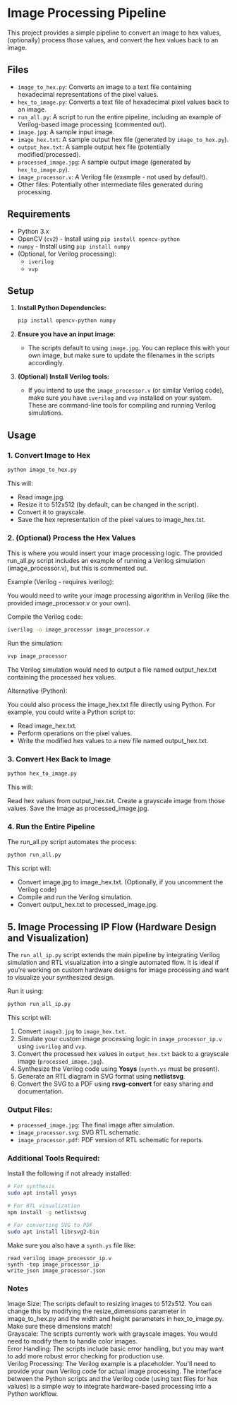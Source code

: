 # Image Processing Pipeline

This project provides a simple pipeline to convert an image to hex values, (optionally) process those values, and convert the hex values back to an image.

## Files

* `image_to_hex.py`: Converts an image to a text file containing hexadecimal representations of the pixel values.
* `hex_to_image.py`: Converts a text file of hexadecimal pixel values back to an image.
* `run_all.py`: A script to run the entire pipeline, including an example of Verilog-based image processing (commented out).
* `image.jpg`: A sample input image.
* `image_hex.txt`: A sample output hex file (generated by `image_to_hex.py`).
* `output_hex.txt`: A sample output hex file (potentially modified/processed).
* `processed_image.jpg`: A sample output image (generated by `hex_to_image.py`).
* `image_processor.v`: A Verilog file (example - not used by default).
* Other files: Potentially other intermediate files generated during processing.

## Requirements

* Python 3.x
* OpenCV (`cv2`) - Install using `pip install opencv-python`
* `numpy` - Install using `pip install numpy`
* (Optional, for Verilog processing):
    * `iverilog`
    * `vvp`

## Setup

1.  **Install Python Dependencies:**

    ```bash
    pip install opencv-python numpy
    ```

2.  **Ensure you have an input image:**

    * The scripts default to using `image.jpg`. You can replace this with your own image, but make sure to update the filenames in the scripts accordingly.

3.  **(Optional) Install Verilog tools:**

    * If you intend to use the `image_processor.v` (or similar Verilog code), make sure you have `iverilog` and `vvp` installed on your system. These are command-line tools for compiling and running Verilog simulations.

## Usage

### 1. Convert Image to Hex

```bash
python image_to_hex.py
```
This will:

- Read image.jpg.
- Resize it to 512x512 (by default, can be changed in the script).
- Convert it to grayscale.
- Save the hex representation of the pixel values to image_hex.txt.

### 2. (Optional) Process the Hex Values
This is where you would insert your image processing logic. The provided run_all.py script includes an example of running a Verilog simulation (image_processor.v), but this is commented out.

Example (Verilog - requires iverilog):

You would need to write your image processing algorithm in Verilog (like the provided image_processor.v or your own).

Compile the Verilog code:

```bash
iverilog -o image_processor image_processor.v
```

Run the simulation:

```bash
vvp image_processor
```

The Verilog simulation would need to output a file named output_hex.txt containing the processed hex values.

Alternative (Python):

You could also process the image_hex.txt file directly using Python. For example, you could write a Python script to:

- Read image_hex.txt.
- Perform operations on the pixel values.
- Write the modified hex values to a new file named output_hex.txt.

### 3. Convert Hex Back to Image
```bash
python hex_to_image.py
```
This will:

Read hex values from output_hex.txt.
Create a grayscale image from those values.
Save the image as processed_image.jpg.

### 4. Run the Entire Pipeline
The run_all.py script automates the process:

```bash
python run_all.py
```
This script will:

- Convert image.jpg to image_hex.txt.
(Optionally, if you uncomment the Verilog code) 
- Compile and run the Verilog simulation.
- Convert output_hex.txt to processed_image.jpg.


## 5. Image Processing IP Flow (Hardware Design and Visualization)

The `run_all_ip.py` script extends the main pipeline by integrating Verilog simulation and RTL visualization into a single automated flow. It is ideal if you're working on custom hardware designs for image processing and want to visualize your synthesized design.

Run it using:

```bash
python run_all_ip.py
```

This script will:

1. Convert `image3.jpg` to `image_hex.txt`.
2. Simulate your custom image processing logic in `image_processor_ip.v` using `iverilog` and `vvp`.
3. Convert the processed hex values in `output_hex.txt` back to a grayscale image (`processed_image.jpg`).
4. Synthesize the Verilog code using **Yosys** (`synth.ys` must be present).
5. Generate an RTL diagram in SVG format using **netlistsvg**.
6. Convert the SVG to a PDF using **rsvg-convert** for easy sharing and documentation.

### Output Files:

- `processed_image.jpg`: The final image after simulation.
- `image_processor.svg`: SVG RTL schematic.
- `image_processor.pdf`: PDF version of RTL schematic for reports.

### Additional Tools Required:

Install the following if not already installed:

```bash
# For synthesis
sudo apt install yosys

# For RTL visualization
npm install -g netlistsvg

# For converting SVG to PDF
sudo apt install librsvg2-bin
```

Make sure you also have a `synth.ys` file like:

```yosys
read_verilog image_processor_ip.v
synth -top image_processor_ip
write_json image_processor.json
```

### Notes
Image Size: The scripts default to resizing images to 512x512. You can change this by modifying the resize_dimensions parameter in image_to_hex.py and the width and height parameters in hex_to_image.py. Make sure these dimensions match!
<br>Grayscale: The scripts currently work with grayscale images. You would need to modify them to handle color images.
<br>Error Handling: The scripts include basic error handling, but you may want to add more robust error checking for production use.
<br>Verilog Processing: The Verilog example is a placeholder. You'll need to provide your own Verilog code for actual image processing. The interface between the Python scripts and the Verilog code (using text files for hex values) is a simple way to integrate hardware-based processing into a Python workflow.